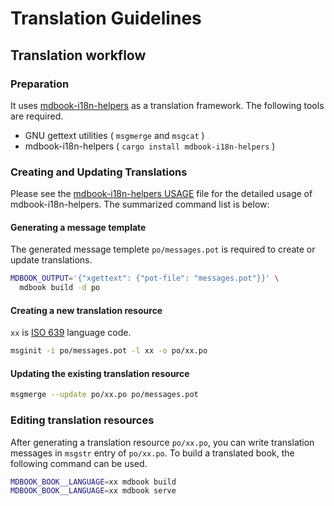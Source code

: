 # Translation Guidelines

## Translation workflow

### Preparation

It uses [mdbook-i18n-helpers](https://github.com/google/mdbook-i18n-helpers) as a translation framework.
The following tools are required.

* GNU gettext utilities ( `msgmerge` and `msgcat` )
* mdbook-i18n-helpers ( `cargo install mdbook-i18n-helpers` )

### Creating and Updating Translations

Please see the [mdbook-i18n-helpers USAGE](https://github.com/google/mdbook-i18n-helpers/blob/main/i18n-helpers/USAGE.md) file for the detailed usage of mdbook-i18n-helpers.
The summarized command list is below:

#### Generating a message template

The generated message templete `po/messages.pot` is required to create or update translations.

```bash
MDBOOK_OUTPUT='{"xgettext": {"pot-file": "messages.pot"}}' \
  mdbook build -d po
```

#### Creating a new translation resource

`xx` is [ISO 639](https://en.wikipedia.org/wiki/List_of_ISO_639-1_codes) language code.

```bash
msginit -i po/messages.pot -l xx -o po/xx.po
```

#### Updating the existing translation resource

```bash
msgmerge --update po/xx.po po/messages.pot
```

### Editing translation resources

After generating a translation resource `po/xx.po`, you can write translation messages in `msgstr` entry of `po/xx.po`.
To build a translated book, the following command can be used.

```bash
MDBOOK_BOOK__LANGUAGE=xx mdbook build
MDBOOK_BOOK__LANGUAGE=xx mdbook serve
```
